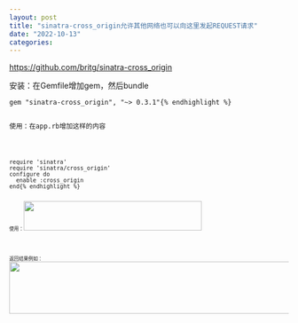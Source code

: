```yaml
---
layout: post
title: "sinatra-cross_origin允许其他网络也可以向这里发起REQUEST请求"
date: "2022-10-13"
categories: 
---
```

<p><a href="https://github.com/britg/sinatra-cross_origin">https://github.com/britg/sinatra-cross_origin</a></p>

<p>安装：在Gemfile增加gem，然后bundle</p>

<pre>
<code>gem &quot;sinatra-cross_origin&quot;, &quot;~&gt; 0.3.1&quot;{% endhighlight %}

<p>使用：在app.rb增加这样的内容</p>

<pre>
<code>require &#39;sinatra&#39;
require &#39;sinatra/cross_origin&#39;
configure do
&nbsp; enable :cross_origin
end{% endhighlight %}

<p><code>使用：</code><img height="53" src="/uploads/ckeditor/pictures/586/image-20221013140955-2.png" width="321" /></p>

<p><code>返回结果例如：</code><img height="94" src="/uploads/ckeditor/pictures/587/image-20221013141008-3.png" width="779" /></p>

<p>&nbsp;</p>

